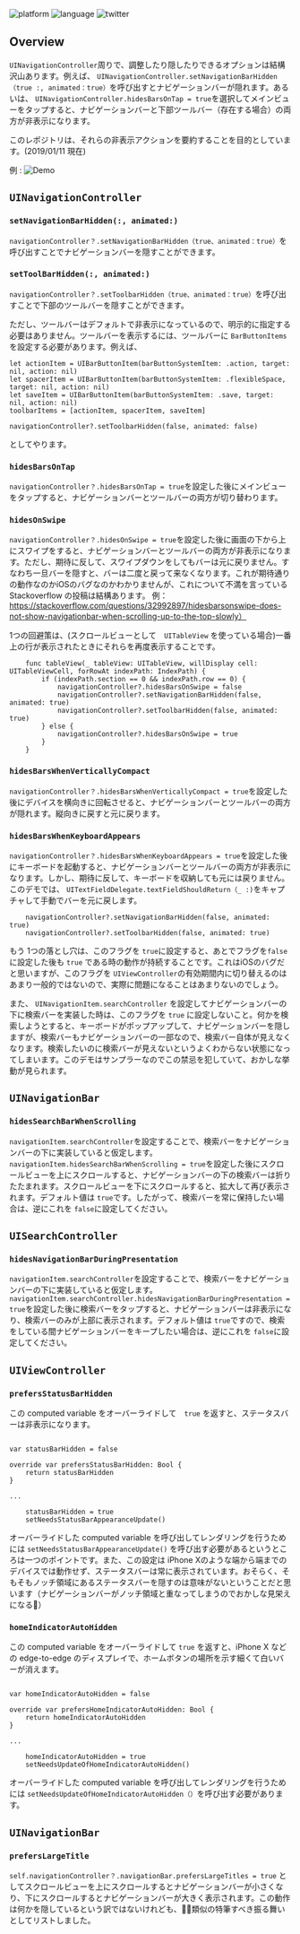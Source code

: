 ![platform](https://img.shields.io/badge/platform-iOS11-blue.svg)
![language](https://img.shields.io/badge/language-swift4.2-green.svg)
![twitter](https://img.shields.io/badge/twitter-@yfujiki-blue.svg)

## Overview
`UINavigationController`周りで、調整したり隠したりできるオプションは結構沢山あります。例えば、 `UINavigationController.setNavigationBarHidden（true :, animated：true）`を呼び出すとナビゲーションバーが隠れます。あるいは、 `UINavigationController.hidesBarsOnTap = true`を選択してメインビューをタップすると、ナビゲーションバーと下部ツールバー（存在する場合）の両方が非表示になります。

このレポジトリは、それらの非表示アクションを要約することを目的としています。(2019/01/11 現在)

例 : 
![Demo](./hideBars.gif)

## `UINavigationController`
### `setNavigationBarHidden(:, animated:)`
`navigationController？.setNavigationBarHidden（true、animated：true）`を呼び出すことでナビゲーションバーを隠すことができます。

### `setToolBarHidden(:, animated:)`
`navigationController？.setToolbarHidden（true、animated：true）`を呼び出すことで下部のツールバーを隠すことができます。

ただし、ツールバーはデフォルトで非表示になっているので、明示的に指定する必要はありません。ツールバーを表示するには、ツールバーに `BarButtonItems`を設定する必要があります。例えば、

```
let actionItem = UIBarButtonItem(barButtonSystemItem: .action, target: nil, action: nil)
let spacerItem = UIBarButtonItem(barButtonSystemItem: .flexibleSpace, target: nil, action: nil)
let saveItem = UIBarButtonItem(barButtonSystemItem: .save, target: nil, action: nil)
toolbarItems = [actionItem, spacerItem, saveItem]

navigationController?.setToolbarHidden(false, animated: false)
```
としてやります。

### `hidesBarsOnTap`
`navigationController？.hidesBarsOnTap = true`を設定した後にメインビューをタップすると、ナビゲーションバーとツールバーの両方が切り替わります。

### `hidesOnSwipe`
`navigationController？.hidesOnSwipe = true`を設定した後に画面の下から上にスワイプをすると、ナビゲーションバーとツールバーの両方が非表示になります。ただし、期待に反して、スワイプダウンをしてもバーは元に戻りません。すなわち一旦バーを隠すと、バーは二度と戻って来なくなります。これが期待通りの動作なのかiOSのバグなのかわかりませんが、これについて不満を言っているStackoverflow の投稿は結構あります。 例：https://stackoverflow.com/questions/32992897/hidesbarsonswipe-does-not-show-navigationbar-when-scrolling-up-to-the-top-slowly）

1つの回避策は、(スクロールビューとして　`UITableView` を使っている場合)一番上の行が表示されたときにそれらを再度表示することです。

```
    func tableView(_ tableView: UITableView, willDisplay cell: UITableViewCell, forRowAt indexPath: IndexPath) {
        if (indexPath.section == 0 && indexPath.row == 0) {
            navigationController?.hidesBarsOnSwipe = false
            navigationController?.setNavigationBarHidden(false, animated: true)
            navigationController?.setToolbarHidden(false, animated: true)
        } else {
            navigationController?.hidesBarsOnSwipe = true
        }
    }
```

### `hidesBarsWhenVerticallyCompact`
`navigationController？.hidesBarsWhenVerticallyCompact = true`を設定した後にデバイスを横向きに回転させると、ナビゲーションバーとツールバーの両方が隠れます。縦向きに戻すと元に戻ります。

### `hidesBarsWhenKeyboardAppears`
`navigationController？.hidesBarsWhenKeyboardAppears = true`を設定した後にキーボードを起動すると、ナビゲーションバーとツールバーの両方が非表示になります。しかし、期待に反して、キーボードを収納しても元には戻りません。このデモでは、 `UITextFieldDelegate.textFieldShouldReturn（_ :)`をキャプチャして手動でバーを元に戻します。

```
    navigationController?.setNavigationBarHidden(false, animated: true)
    navigationController?.setToolbarHidden(false, animated: true)
```

もう 1つの落とし穴は、このフラグを `true`に設定すると、あとでフラグを`false`に設定した後も `true` である時の動作が持続することです。これはiOSのバグだと思いますが、このフラグを `UIViewController`の有効期間内に切り替えるのはあまり一般的ではないので、実際に問題になることはあまりないのでしょう。

また、 `UINavigationItem.searchController` を設定してナビゲーションバーの下に検索バーを実装した時は、このフラグを `true` に設定しないこと。何かを検索しようとすると、キーボードがポップアップして、ナビゲーションバーを隠しますが、検索バーもナビゲーションバーの一部なので、検索バー自体が見えなくなります。検索したいのに検索バーが見えないというよくわからない状態になってしまいます。このデモはサンプラーなのでこの禁忌を犯していて、おかしな挙動が見られます。

## `UINavigationBar`
### `hidesSearchBarWhenScrolling`
`navigationItem.searchController`を設定することで、検索バーをナビゲーションバーの下に実装していると仮定します。 `navigationItem.hidesSearchBarWhenScrolling = true`を設定した後にスクロールビューを上にスクロールすると、ナビゲーションバーの下の検索バーは折りたたまれます。スクロールビューを下にスクロールすると、拡大して再び表示されます。デフォルト値は `true`です。したがって、検索バーを常に保持したい場合は、逆にこれを `false`に設定してください。

## `UISearchController`
### `hidesNavigationBarDuringPresentation`
`navigationItem.searchController`を設定することで、検索バーをナビゲーションバーの下に実装していると仮定します。 `navigationItem.searchController.hidesNavigationBarDuringPresentation = true`を設定した後に検索バーをタップすると、ナビゲーションバーは非表示になり、検索バーのみが上部に表示されます。デフォルト値は `true`ですので、検索をしている間ナビゲーションバーをキープしたい場合は、逆にこれを `false`に設定してください。

## `UIViewController`
### `prefersStatusBarHidden`
この computed variable をオーバーライドして　`true` を返すと、ステータスバーは非表示になります。

```

var statusBarHidden = false

override var prefersStatusBarHidden: Bool {
    return statusBarHidden
}

...

    statusBarHidden = true
    setNeedsStatusBarAppearanceUpdate()
```

オーバーライドした computed variable を呼び出してレンダリングを行うためには `setNeedsStatusBarAppearanceUpdate()` を呼び出す必要があるというところは一つのポイントです。また、この設定は  iPhone Xのような端から端までのデバイスでは動作せず、ステータスバーは常に表示されています。おそらく、そもそもノッチ領域にあるステータスバーを隠すのは意味がないということだと思います（ナビゲーションバーがノッチ領域と重なってしまうのでおかしな見栄えになる）

### `homeIndicatorAutoHidden`
この computed variable をオーバーライドして `true` を返すと、iPhone X などの edge-to-edge のディスプレイで、ホームボタンの場所を示す細くて白いバーが消えます。

```

var homeIndicatorAutoHidden = false

override var prefersHomeIndicatorAutoHidden: Bool {
    return homeIndicatorAutoHidden
}

...

    homeIndicatorAutoHidden = true
    setNeedsUpdateOfHomeIndicatorAutoHidden()
```

オーバーライドした computed variable を呼び出してレンダリングを行うためには `setNeedsUpdateOfHomeIndicatorAutoHidden（）`を呼び出す必要があります。

## `UINavigationBar`
### `prefersLargeTitle`
`self.navigationController？.navigationBar.prefersLargeTitles = true` としてスクロールビューを上にスクロールするとナビゲーションバーが小さくなり、下にスクロールするとナビゲーションバーが大きく表示されます。この動作は何かを隠しているという訳ではないけれども、類似の特筆すべき振る舞いとしてリストしました。
